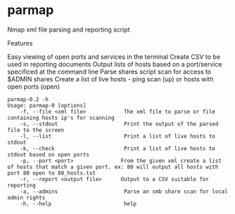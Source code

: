 parmap
======

Nmap xml file parsing and reporting script



Features

Easy viewing of open ports and services in the terminal
Create CSV to be used in reporting documents
Output lists of hosts based on a port/service specificed at the command line
Parse shares script scan for access to $ADMIN shares
Create a list of live hosts - ping scan (up) or hosts with open ports (open)


``` plain
parmap-0.2 -h
Usage: parmap-0 [options]
    -f, --file <xml file>            The xml file to parse or file containing hosts ip's for scanning
    -s, --stdout                     Print the output of the parsed file to the screen
    -l, --list                       Print a list of live hosts to stdout
    -k, --check                      Print a list of live hosts to stdout based on open ports
    -p, --port <port>               From the given xml create a list of hosts that match a given port. ex: 80 will output all hosts with port 80 open to 80_hosts.txt
    -r, --report <output file>      Output to a CSV suitable for reporting
    -a, --admins                     Parse an smb share scan for local admin rights
    -h, --help                       help
```

